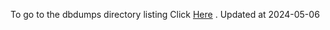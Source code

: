 To go to the dbdumps directory listing Click [Here](https://ipfs.io/ipfs/bafkreicwmlopuac2r74yv5qmx3jnps7osqou3zgtxfm7eelql5i3tiv36y) . Updated at 2024-05-06